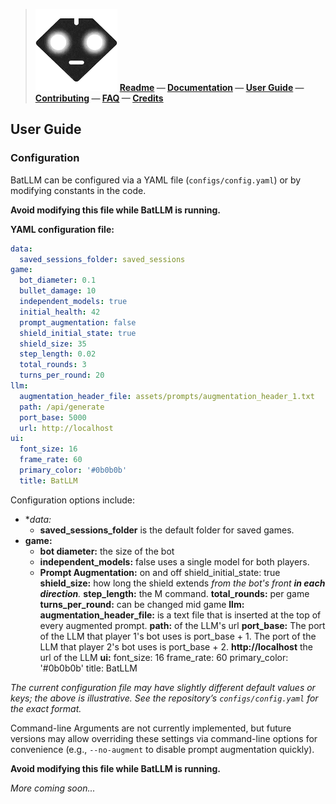  
>
>  ![BatLLM's logo](./images/logo-small.png) **[Readme](README.md) &mdash; [Documentation](DOCUMENTATION.md)  &mdash; [User Guide](USER_GUIDE.md)  &mdash; [Contributing](CONTRIBUTING.md)  &mdash; [FAQ](FAQ.md)  &mdash; [Credits](CREDITS.md)** 
>
>
## User Guide

### Configuration

BatLLM can be configured via a YAML file (`configs/config.yaml`) or by modifying constants in the code. 

**Avoid modifying this file while BatLLM is running.**

**YAML configuration file:**
```yaml
data:
  saved_sessions_folder: saved_sessions
game:
  bot_diameter: 0.1
  bullet_damage: 10
  independent_models: true
  initial_health: 42
  prompt_augmentation: false
  shield_initial_state: true
  shield_size: 35
  step_length: 0.02
  total_rounds: 3
  turns_per_round: 20
llm:
  augmentation_header_file: assets/prompts/augmentation_header_1.txt
  path: /api/generate
  port_base: 5000
  url: http://localhost
ui:
  font_size: 16
  frame_rate: 60
  primary_color: '#0b0b0b'
  title: BatLLM

```

Configuration options include:

- **data:*
	- **saved_sessions_folder** is the default folder for saved games.
- **game:**
	- **bot diameter:** the size of the bot
	- **independent_models:** false uses a single model for both players.
	- **Prompt Augmentation:** on and off
	  shield_initial_state: true
	  **shield_size:** how long the shield extends *from the bot's front **in each direction**.*
	  **step_length:** the M command.
	  **total_rounds:** per game
	  **turns_per_round:** can be changed mid game
**llm:**
  **augmentation_header_file:** is a text file that is inserted at the top of every augmented prompt. 
  **path:** of the LLM's url
  **port_base:** The port of the LLM that player 1's bot uses is port_base + 1. The port of the LLM that player 2's bot uses is port_base + 2. 
  **http://localhost** the url of the LLM
**ui:**
  font_size: 16
  frame_rate: 60
  primary_color: '#0b0b0b'
  title: BatLLM

*The current configuration file may have slightly different default values or keys; the above is illustrative. See the repository’s `configs/config.yaml` for the exact format.*


Command-line Arguments are not currently implemented, but future versions may allow overriding these settings via command-line options for convenience (e.g., `--no-augment` to disable prompt augmentation quickly).

**Avoid modifying this file while BatLLM is running.**

*More coming soon...*





